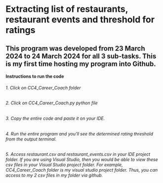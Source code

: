 # Extracting list of restaurants, restaurant events and threshold for ratings
## This program was developed from 23 March 2024 to 24 March 2024 for all 3 sub-tasks. This is my first time hosting my program into Github. 
#### Instructions to run the code 

###### 1. Click on CC4_Career_Coach folder
###### 2. Click on CC4_Career_Coach.py python file 
###### 3. Copy the entire code and paste it on your IDE. 
###### 4. Run the entire program and you'll see the determined rating threshold from the output terminal. 
###### 5. Access restaurant.csv and restaurant_events.csv in your IDE project folder. If you are using Visual Studio, then you would be able to view these csv files in your Visual Studio project folder. For example, CC4_Career_Coach folder is my visual studio project folder. Thus, you can access to my 2 csv files in my folder via github. 
